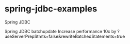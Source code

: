 # spring-jdbc-examples
Spring JDBC 

Spring JDBC batchupdate 
Increase performance 10x by ?useServerPrepStmts=false&rewriteBatchedStatements=true
